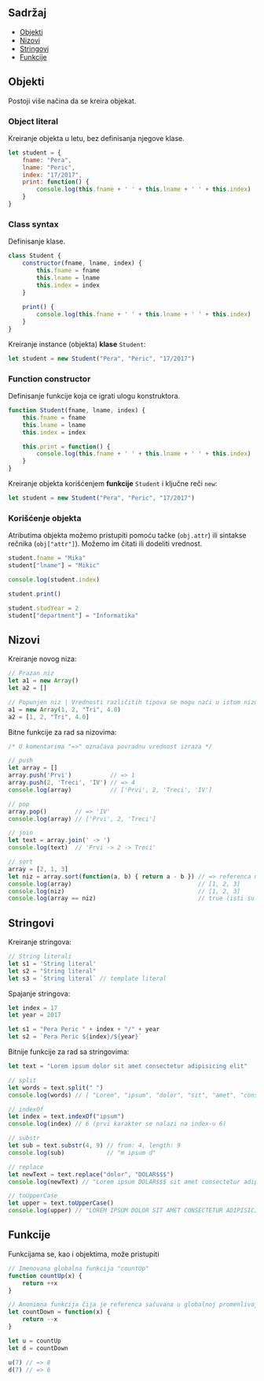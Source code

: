 ## Sadržaj

- [Objekti](#objekti)
- [Nizovi](#nizovi)
- [Stringovi](#stringovi)
- [Funkcije](#funkcije)

## Objekti

Postoji više načina da se kreira objekat.

### Object literal

Kreiranje objekta u letu, bez definisanja njegove klase.

```js
let student = {
    fname: "Pera", 
    lname: "Peric",
    index: "17/2017",
    print: function() {
        console.log(this.fname + ' ' + this.lname + ' ' + this.index)
    }
}
```

### Class syntax

Definisanje klase.

```js
class Student {
    constructor(fname, lname, index) {
        this.fname = fname
        this.lname = lname
        this.index = index
    }
    
    print() {
        console.log(this.fname + ' ' + this.lname + ' ' + this.index)
    }
}
```

Kreiranje instance (objekta) **klase** `Student`:

```js
let student = new Student("Pera", "Peric", "17/2017")
```

### Function constructor

Definisanje funkcije koja ce igrati ulogu konstruktora.

```js
function Student(fname, lname, index) {
    this.fname = fname
    this.lname = lname
    this.index = index

    this.print = function() {
        console.log(this.fname + ' ' + this.lname + ' ' + this.index)
    }
}
```

Kreiranje objekta korišćenjem **funkcije** `Student` i ključne reči `new`:

```js
let student = new Student("Pera", "Peric", "17/2017")
```

### Korišćenje objekta

Atributima objekta možemo pristupiti pomoću tačke (`obj.attr`) ili sintakse rečnika (`obj["attr"]`). Možemo im čitati ili dodeliti vrednost.

```js
student.fname = "Mika"
student["lname"] = "Mikic"

console.log(student.index)

student.print()
```

```js
student.studYear = 2
student["department"] = "Informatika"
```

## Nizovi

Kreiranje novog niza:

```js
// Prazan niz
let a1 = new Array()
let a2 = []

// Popunjen niz | Vrednosti različitih tipova se mogu naći u istom nizu
a1 = new Array(1, 2, "Tri", 4.0)
a2 = [1, 2, "Tri", 4.0]
```

Bitne funkcije za rad sa nizovima:

```js
/* U komentarima "=>" označava povradnu vrednost izraza */

// push
let array = []
array.push('Prvi')           // => 1
array.push(2, 'Treci', 'IV') // => 4
console.log(array)           // ['Prvi', 2, 'Treci', 'IV']

// pop
array.pop()        // => 'IV'
console.log(array) // ['Prvi', 2, 'Treci']

// join
let text = array.join(' -> ')
console.log(text)  // 'Prvi -> 2 -> Treci'

// sort
array = [2, 1, 3]
let niz = array.sort(function(a, b) { return a - b }) // => referenca na isti niz (koji je sad izmenjen/sortiran)
console.log(array)                                    // [1, 2, 3]
console.log(niz)                                      // [1, 2, 3]
console.log(array == niz)                             // true (isti su po referenci)

```

## Stringovi

Kreiranje stringova:

```js
// String literali
let s1 = 'String literal'
let s2 = "String literal"
let s3 = `String literal` // template literal
```

Spajanje stringova:

```js
let index = 17
let year = 2017

let s1 = "Pera Peric " + index + "/" + year
let s2 = `Pera Peric ${index}/${year}`
```

Bitnije funkcije za rad sa stringovima:

```js
let text = "Lorem ipsum dolor sit amet consectetur adipisicing elit"

// split
let words = text.split(" ")
console.log(words) // [ "Lorem", "ipsum", "dolor", "sit", "amet", "consectetur", "adipisicing", "elit" ]

// indexOf
let index = text.indexOf("ipsum")
console.log(index) // 6 (prvi karakter se nalazi na index-u 6)

// substr
let sub = text.substr(4, 9) // from: 4, length: 9
console.log(sub)            // "m ipsum d"

// replace
let newText = text.replace("dolor", "DOLAR$$$")
console.log(newText) // "Lorem ipsum DOLAR$$$ sit amet consectetur adipisicing elit"

// toUpperCase
let upper = text.toUpperCase()
console.log(upper) // "LOREM IPSUM DOLOR SIT AMET CONSECTETUR ADIPISICING ELIT"
```

## Funkcije

Funkcijama se, kao i objektima, može pristupiti

```js
// Imenovana globalna funkcija "countUp"
function countUp(x) {
    return ++x
}

// Anonimna funkcija čija je referenca sačuvana u globalnoj promenlivoj "countDown"
let countDown = function(x) {
    return --x
}

let u = countUp
let d = countDown

u(7) // => 8
d(7) // => 6
```